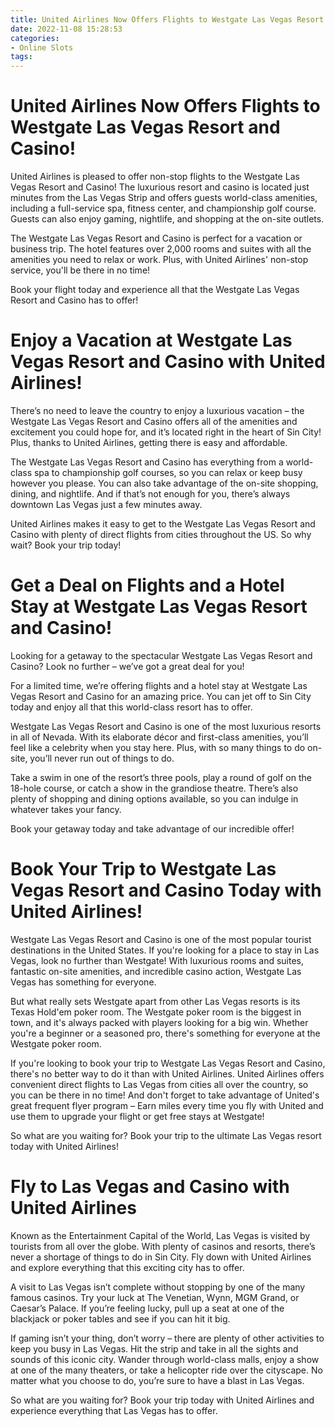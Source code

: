 ```yaml
---
title: United Airlines Now Offers Flights to Westgate Las Vegas Resort and Casino!
date: 2022-11-08 15:28:53
categories:
- Online Slots
tags:
---
```



#  United Airlines Now Offers Flights to Westgate Las Vegas Resort and Casino!

United Airlines is pleased to offer non-stop flights to the Westgate Las Vegas Resort and Casino! The luxurious resort and casino is located just minutes from the Las Vegas Strip and offers guests world-class amenities, including a full-service spa, fitness center, and championship golf course. Guests can also enjoy gaming, nightlife, and shopping at the on-site outlets.

The Westgate Las Vegas Resort and Casino is perfect for a vacation or business trip. The hotel features over 2,000 rooms and suites with all the amenities you need to relax or work. Plus, with United Airlines' non-stop service, you'll be there in no time!

Book your flight today and experience all that the Westgate Las Vegas Resort and Casino has to offer!

#  Enjoy a Vacation at Westgate Las Vegas Resort and Casino with United Airlines!

There’s no need to leave the country to enjoy a luxurious vacation – the Westgate Las Vegas Resort and Casino offers all of the amenities and excitement you could hope for, and it’s located right in the heart of Sin City! Plus, thanks to United Airlines, getting there is easy and affordable.

The Westgate Las Vegas Resort and Casino has everything from a world-class spa to championship golf courses, so you can relax or keep busy however you please. You can also take advantage of the on-site shopping, dining, and nightlife. And if that’s not enough for you, there’s always downtown Las Vegas just a few minutes away.

United Airlines makes it easy to get to the Westgate Las Vegas Resort and Casino with plenty of direct flights from cities throughout the US. So why wait? Book your trip today!

#  Get a Deal on Flights and a Hotel Stay at Westgate Las Vegas Resort and Casino!

Looking for a getaway to the spectacular Westgate Las Vegas Resort and Casino? Look no further – we’ve got a great deal for you!

For a limited time, we’re offering flights and a hotel stay at Westgate Las Vegas Resort and Casino for an amazing price. You can jet off to Sin City today and enjoy all that this world-class resort has to offer.

Westgate Las Vegas Resort and Casino is one of the most luxurious resorts in all of Nevada. With its elaborate décor and first-class amenities, you’ll feel like a celebrity when you stay here. Plus, with so many things to do on-site, you’ll never run out of things to do.

Take a swim in one of the resort’s three pools, play a round of golf on the 18-hole course, or catch a show in the grandiose theatre. There’s also plenty of shopping and dining options available, so you can indulge in whatever takes your fancy.

Book your getaway today and take advantage of our incredible offer!

#  Book Your Trip to Westgate Las Vegas Resort and Casino Today with United Airlines!

Westgate Las Vegas Resort and Casino is one of the most popular tourist destinations in the United States. If you're looking for a place to stay in Las Vegas, look no further than Westgate! With luxurious rooms and suites, fantastic on-site amenities, and incredible casino action, Westgate Las Vegas has something for everyone.

But what really sets Westgate apart from other Las Vegas resorts is its Texas Hold'em poker room. The Westgate poker room is the biggest in town, and it's always packed with players looking for a big win. Whether you're a beginner or a seasoned pro, there's something for everyone at the Westgate poker room.

If you're looking to book your trip to Westgate Las Vegas Resort and Casino, there's no better way to do it than with United Airlines. United Airlines offers convenient direct flights to Las Vegas from cities all over the country, so you can be there in no time! And don't forget to take advantage of United's great frequent flyer program – Earn miles every time you fly with United and use them to upgrade your flight or get free stays at Westgate!

So what are you waiting for? Book your trip to the ultimate Las Vegas resort today with United Airlines!

#  Fly to Las Vegas and Casino with United Airlines

Known as the Entertainment Capital of the World, Las Vegas is visited by tourists from all over the globe. With plenty of casinos and resorts, there’s never a shortage of things to do in Sin City. Fly down with United Airlines and explore everything that this exciting city has to offer.

A visit to Las Vegas isn’t complete without stopping by one of the many famous casinos. Try your luck at The Venetian, Wynn, MGM Grand, or Caesar’s Palace. If you’re feeling lucky, pull up a seat at one of the blackjack or poker tables and see if you can hit it big.

If gaming isn’t your thing, don’t worry – there are plenty of other activities to keep you busy in Las Vegas. Hit the strip and take in all the sights and sounds of this iconic city. Wander through world-class malls, enjoy a show at one of the many theaters, or take a helicopter ride over the cityscape. No matter what you choose to do, you’re sure to have a blast in Las Vegas.

So what are you waiting for? Book your trip today with United Airlines and experience everything that Las Vegas has to offer.